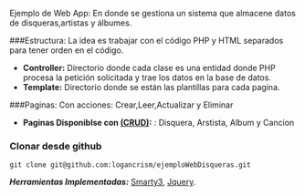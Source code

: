 
Ejemplo de Web App: En donde se gestiona un sistema que almacene datos de disqueras,artistas y álbumes.

###Estructura:
La idea es trabajar con el código PHP y HTML separados para tener orden en el código.
- **Controller:** Directorio donde cada clase es una entidad donde PHP procesa la petición solicitada y trae los datos en la base de datos.
- **Template:** Directorio donde se están las plantillas para cada pagina.

###Paginas: 
Con acciones: Crear,Leer,Actualizar y Eliminar
- **Paginas Disponiblse con [(CRUD)][1]:** : Disquera, Arstista, Album y Cancion

### Clonar desde github
```
git clone git@github.com:logancrism/ejemploWebDisqueras.git
```

***Herramientas Implementadas:*** [Smarty3][2], [Jquery][3].


[1]: https://en.wikipedia.org/wiki/Create,_read,_update_and_delete
[2]: http://www.smarty.net/v3_overview
[3]: http://www.jquery.com
